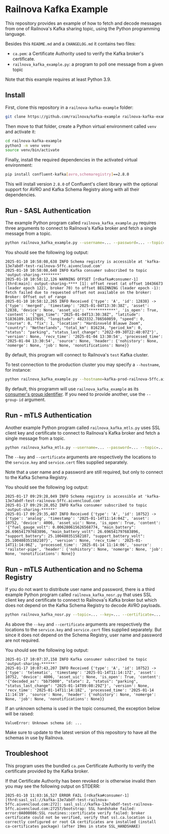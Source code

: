 # Railnova Kafka Example

This repository provides an example of how to fetch and decode messages from one of Railnova's Kafka sharing topic,
using the Python programming language.

Besides this `README.md` and a `CHANGELOG.md` it contains two files:

- `ca.pem`: a Certificate Authority used to verify the Kafka broker's certificate.
- `railnova_kafka_example.py`: a program to poll one message from a given topic

Note that this example requires at least Python 3.9.

## Install

First, clone this repository in a `railnova-kafka-example` folder:

```bash
git clone https://github.com/railnova/kafka-example railnova-kafka-example
```

Then move to that folder, create a Python virtual environment called `venv` and activate it:

```bash
cd railnova-kafka-example
python3 -m venv venv
source venv/bin/activate
```

Finally, install the required dependencies in the activated virtual environment:

```bash
pip install confluent-kafka[avro,schemaregistry]==2.8.0
```

This will install version `2.8.0` of Confluent's client library with the optional support for AVRO
and Kafka Schema Registry along with all their dependencies.


## Run - SASL Authentication

The example Python program called `railnova_kafka_example.py` requires three arguments
to connect to Railnova's Kafka broker and fetch a single message from a topic.

```bash
python railnova_kafka_example.py --username=... --password=... --topic=...
```

You should see the following log output:

```log
2025-01-10 10:58:08,638 INFO Schema registry is accessible at 'kafka-13e7abdf-test-railnova-5ffc.aivencloud.com'
2025-01-10 10:58:08,640 INFO Kafka consumer subscribed to topic 'output-sharing-********'
2025-01-10 10:58:12,126 WARNING OFFSET [rdkafka#consumer-1] [thrd:main]: output-sharing-**** [1]: offset reset (at offset 10436673 (leader epoch 122), broker 70) to offset BEGINNING (leader epoch -1): fetch failed due to requested offset not available on the broker: Broker: Offset out of range
2025-01-10 10:58:12,265 INFO Received {'type': 'A', 'id': 12838} -> {'type': 'merged', 'timestamp': '2025-01-04T13:30:38Z', 'asset': 12838, 'device': None, 'asset_uic': '************', 'is_open': True, 'content': '{"gps_time": "2025-01-04T13:30:38Z", "latitude": 51836109.16137695, "longitude": 4823332.786560059, "speed": 0, "course": 0, "fix": 1, "location": "Hardinxveld Blauwe Zoom", "country": "Netherlands", "total_km": 816234, "period_km": 0, "status": "parking", "status_last_change": "2022-09-30T22:40:07Z"}', 'version': None, 'recv_time': '2025-01-04 13:30:54', 'processed_time': '2025-01-04 13:30:54', 'source': None, 'header': {'nohistory': None, 'nomerge': None, 'job': None, 'nonotifications': None}}
```

By default, this program will connect to Railnova's `test` Kafka cluster.

To test connection to the production cluster you may specify a `--hostname`, for instance:

```bash
python railnova_kafka_example.py --hostname=kafka-prod-railnova-5ffc.aivencloud.com ...
```

By default, this programm will use `railnova_kafka_example` as its [consumer's group identifier](https://www.confluent.io/blog/configuring-apache-kafka-consumer-group-ids/). If you need to provide another, use the `--group-id` argument.


## Run - mTLS Authentication

Another example Python program called `railnova_kafka_mtls.py` uses SSL client key
and certificate to connect to Railnova's Kafka broker and fetch a single message from a topic.

```bash
python railnova_kafka_mtls.py --username=... --password=... --topic=... --key=... --certificate=...
```

The `--key` and `--certificate` arguments are respectively the locations to the `service.key`
and `service.cert` files supplied separately.

Note that a user name and a password are still required, but only to connect to the Kafka Schema Registry.

You should see the following log output:

```log
2025-01-17 09:29:28,049 INFO Schema registry is accessible at 'kafka-13e7abdf-test-railnova-5ffc.aivencloud.com'
2025-01-17 09:29:28,052 INFO Kafka consumer subscribed to topic 'output-sharing-******'
2025-01-17 09:29:35,407 INFO Received {'type': 'A', 'id': 10752} -> {'type': 'analog', 'timestamp': '2025-01-14T11:14:04Z', 'asset': 10752, 'device': 4006, 'asset_uic': None, 'is_open': True, 'content': '{"fuel_gauge_volt": 0.006280615626568774, "main_battery": 26.696541797683896, "main_battery_volt": 26.696541797683896, "support_battery": 25.100480351582107, "support_battery_volt": 25.100480351582107}', 'version': None, 'recv_time': '2025-01-14T11:14:06Z', 'processed_time': '2025-01-14 11:14:06', 'source': 'railster-pipe', 'header': {'nohistory': None, 'nomerge': None, 'job': None, 'nonotifications': None}}
```

## Run - mTLS Authentication and no Schema Registry

If you do not want to distribute user name and password, there is a third example Python program 
called `railnova_kafka_nosr.py` that uses SSL client key and certificate to connect to Railnova's
Kafka broker but which does not depend on the Kafka Schema Registry to decode AVRO payloads.

```bash
python railnova_kafka_nosr.py --topic=... --key=... --certificate=...
```

As above the `--key` and `--certificate` arguments are respectively the locations to the `service.key`
and `service.cert` files supplied separately. But since it does not depend on the Schema Registry, 
user name and password are not required.

You should see the following log output:

```log
2025-01-17 10:07:37,158 INFO Kafka consumer subscribed to topic 'output-sharing-******'
2025-01-17 10:07:43,207 INFO Received {'type': 'A', 'id': 10752} -> {'type': 'telematic', 'timestamp': '2025-01-14T11:14:17Z', 'asset': 10752, 'device': 4006, 'asset_uic': None, 'is_open': True, 'content': '{"decoded_as": "bb75000", "state": 2, "status": "parking", "status_last_change": "2025-01-14T09:08:29Z"}', 'version': None, 'recv_time': '2025-01-14T11:14:18Z', 'processed_time': '2025-01-14 11:14:19', 'source': None, 'header': {'nohistory': None, 'nomerge': None, 'job': None, 'nonotifications': None}}
```

If an unknown schema is used in the topic consumed, the exception below will be raised:

```
ValueError: Unknown schema id: ...
```

Make sure to update to the latest version of this repository to have all the schemas in use by Railnova.


## Troubleshoot

This program uses the bundled `ca.pem` Certificate Authority to verify the certificate provided by the
Kafka broker.

If that Certificate Authority has been revoked or is otherwise invalid then you may see the
following output on STDERR:

```log
2025-01-10 11:03:16,527 ERROR FAIL [rdkafka#consumer-1] [thrd:sasl_ssl://kafka-13e7abdf-test-railnova-5ffc.aivencloud.com:272]: sasl_ssl://kafka-13e7abdf-test-railnova-5ffc.aivencloud.com:27257/bootstrap: SSL handshake failed: error:0A000086:SSL routines::certificate verify failed: broker certificate could not be verified, verify that ssl.ca.location is correctly configured or root CA certificates are installed (install ca-certificates package) (after 19ms in state SSL_HANDSHAKE)
```
